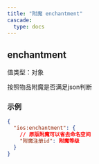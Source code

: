```yaml
---
title: "附魔 enchantment"
cascade:
  type: docs
---
```


## enchantment
值类型：对象

按照物品附魔是否满足json判断

### 示例
```json lines {linenos=table,filename="json"}
{
  "ios:enchantment": {
    // 原版附魔可以省去命名空间
    "附魔注册id": 附魔等级
  }
}
```